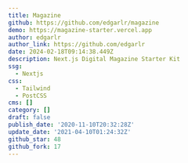 ```yaml
---
title: Magazine
github: https://github.com/edgarlr/magazine
demo: https://magazine-starter.vercel.app
author: edgarlr
author_link: https://github.com/edgarlr
date: 2024-02-18T09:14:38.449Z
description: Next.js Digital Magazine Starter Kit
ssg:
  - Nextjs
css:
  - Tailwind
  - PostCSS
cms: []
category: []
draft: false
publish_date: '2020-11-10T20:32:28Z'
update_date: '2021-04-10T01:24:32Z'
github_star: 48
github_fork: 17
---
```

